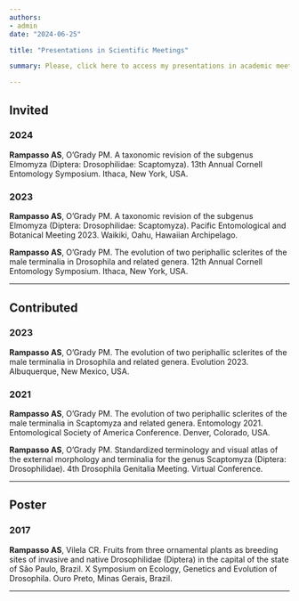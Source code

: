 ```yaml
---
authors:
- admin
date: "2024-06-25"

title: "Presentations in Scientific Meetings"

summary: Please, click here to access my presentations in academic meetings.

---
```


## Invited

### 2024

**Rampasso AS**, O’Grady PM. A taxonomic revision of the subgenus Elmomyza (Diptera: Drosophilidae: Scaptomyza). 13th Annual Cornell Entomology Symposium. Ithaca, New York, USA.

### 2023

**Rampasso AS**, O’Grady PM. A taxonomic revision of the subgenus Elmomyza (Diptera: Drosophilidae: Scaptomyza). Pacific Entomological and Botanical Meeting 2023. Waikiki, Oahu, Hawaiian Archipelago.

**Rampasso AS**, O’Grady PM. The evolution of two periphallic sclerites of the male terminalia in Drosophila and related genera. 12th Annual Cornell Entomology Symposium. Ithaca, New York, USA.

---

## Contributed

### 2023

**Rampasso AS**, O’Grady PM. The evolution of two periphallic sclerites of the male terminalia in Drosophila and related genera. Evolution 2023. Albuquerque, New Mexico, USA.

### 2021

**Rampasso AS**, O’Grady PM. The evolution of two periphallic sclerites of the male terminalia in Scaptomyza and related genera. Entomology 2021. Entomological Society of America Conference. Denver, Colorado, USA.

**Rampasso AS**, O’Grady PM. Standardized terminology and visual atlas of the external morphology and terminalia for the genus Scaptomyza (Diptera: Drosophilidae). 4th Drosophila Genitalia Meeting. Virtual Conference.

---

## Poster

### 2017

**Rampasso AS**, Vilela CR. Fruits from three ornamental plants as breeding sites of invasive and native Drosophilidae (Diptera) in the capital of the state of São Paulo, Brazil. X Symposium on Ecology, Genetics and Evolution of Drosophila. Ouro Preto, Minas Gerais, Brazil.

---